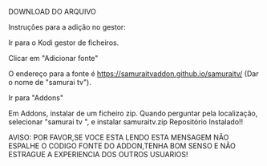  DOWNLOAD DO ARQUIVO

Instruções para a adição no gestor:

Ir para o Kodi gestor de ficheiros.

Clicar em "Adicionar fonte"

O endereço para a fonte é  https://samuraitvaddon.github.io/samuraitv/ (Dar o nome de "samurai tv").

Ir para "Addons"

Em Addons, instalar de um ficheiro zip. Quando perguntar pela localização, selecionar "samurai tv ", e instalar samuraitv.zip Repositório Instalado!!

AVISO: POR FAVOR,SE VOCE ESTA LENDO ESTA MENSAGEM NÃO ESPALHE O CODIGO FONTE DO ADDON,TENHA BOM SENSO E NÃO ESTRAGUE A EXPERIENCIA DOS OUTROS USUARIOS!
